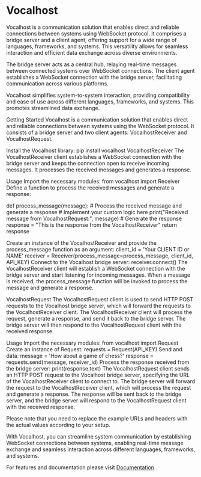 # Vocalhost

Vocalhost is a communication solution that enables direct and reliable connections between systems using WebSocket protocol. It comprises a bridge server and a client agent, offering support for a wide range of languages, frameworks, and systems. This versatility allows for seamless interaction and efficient data exchange across diverse environments.

The bridge server acts as a central hub, relaying real-time messages between connected systems over WebSocket connections. The client agent establishes a WebSocket connection with the bridge server, facilitating communication across various platforms.

Vocalhost simplifies system-to-system interaction, providing compatibility and ease of use across different languages, frameworks, and systems. This promotes streamlined data exchange.

Getting Started
Vocalhost is a communication solution that enables direct and reliable connections between systems using the WebSocket protocol. It consists of a bridge server and two client agents: VocalhostReceiver and VocalhostRequest.

Install the Vocalhost library:
pip install vocalhost
VocalhostReceiver
The VocalhostReceiver client establishes a WebSocket connection with the bridge server and keeps the connection open to receive incoming messages. It processes the received messages and generates a response.

Usage
Import the necessary modules:
from vocalhost import Receiver
Define a function to process the received messages and generate a response:

def process_message(message):
    # Process the received message and generate a response
    # Implement your custom logic here
    print("Received message from VocalhostRequest:", message)
    # Generate the response
    response = "This is the response from the VocalhostReceiver"
    return response
    
Create an instance of the VocalhostReceiver and provide the process_message function as an argument:
client_id = 'Your CLIENT ID or NAME'
receiver = Receiver(process_message=process_message, client_id, API_KEY)
Connect to the Vocalhost bridge server:
receiver.connect()
The VocalhostReceiver client will establish a WebSocket connection with the bridge server and start listening for incoming messages. When a message is received, the process_message function will be invoked to process the message and generate a response.

VocalhostRequest
The VocalhostRequest client is used to send HTTP POST requests to the Vocalhost bridge server, which will forward the requests to the VocalhostReceiver client. The VocalhostReceiver client will process the request, generate a response, and send it back to the bridge server. The bridge server will then respond to the VocalhostRequest client with the received response.

Usage
Import the necessary modules:
from vocalhost import Request
Create an instance of Request:
requests = Request(API_KEY)
Send and data:
message = 'How about a game of chess?'
response = requests.send(message, receiver_id)
Process the response received from the bridge server:
print(response.text)
The VocalhostRequest client sends an HTTP POST request to the Vocalhost bridge server, specifying the URL of the VocalhostReceiver client to connect to. The bridge server will forward the request to the VocalhostReceiver client, which will process the request and generate a response. The response will be sent back to the bridge server, and the bridge server will respond to the VocalhostRequest client with the received response.

Please note that you need to replace the example URLs and headers with the actual values according to your setup.

With Vocalhost, you can streamline system communication by establishing WebSocket connections between systems, enabling real-time message exchange and seamless interaction across different languages, frameworks, and systems.


For features and documentation please visit [Documentation](https://vocalhost.reiserx.com/) 
